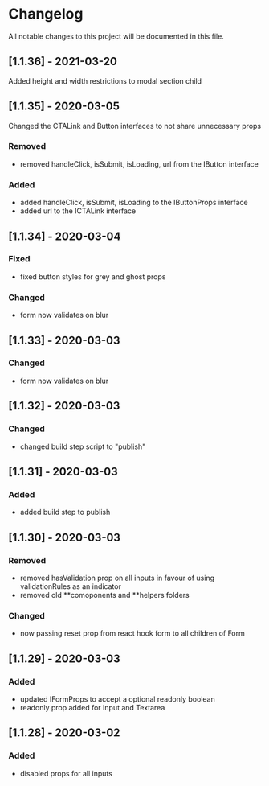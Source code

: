 # Changelog

All notable changes to this project will be documented in this file.

<!-- ## [1.0.0] - YYYY-MM-DD -->

<!-- ### Added
- anything you new added to the package -->

<!-- ### Changed
- anything that was pre exisiting that was changed in the package -->

<!-- ### Removed
- anything pre exisiting that has been removed from the package  -->

<!--
### Fixed
- anything bugs fixed in the package
-->

<!--
## [Unreleased]
- anything you're working on
--->

## [1.1.36] - 2021-03-20

Added height and width restrictions to modal section child

## [1.1.35] - 2020-03-05

Changed the CTALink and Button interfaces to not share unnecessary props

### Removed

- removed handleClick, isSubmit, isLoading, url from the IButton interface

### Added

- added handleClick, isSubmit, isLoading to the IButtonProps interface
- added url to the ICTALink interface

## [1.1.34] - 2020-03-04

### Fixed

- fixed button styles for grey and ghost props

### Changed

- form now validates on blur

## [1.1.33] - 2020-03-03

### Changed

- form now validates on blur

## [1.1.32] - 2020-03-03

### Changed

- changed build step script to "publish"

## [1.1.31] - 2020-03-03

### Added

- added build step to publish

## [1.1.30] - 2020-03-03

### Removed

- removed hasValidation prop on all inputs in favour of using validationRules as an indicator
- removed old **comoponents and **helpers folders

### Changed

- now passing reset prop from react hook form to all children of Form

## [1.1.29] - 2020-03-03

### Added

- updated IFormProps to accept a optional readonly boolean
- readonly prop added for Input and Textarea

## [1.1.28] - 2020-03-02

### Added

- disabled props for all inputs
